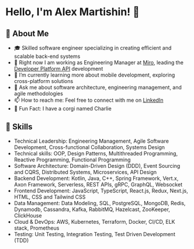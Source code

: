 # Hello, I'm Alex Martishin! 👋

## 🚀 About Me
- 🎓 Skilled software engineer specializing in creating efficient and scalable back-end systems
- 🔭 Right now I am working as Engineering Manager at [Miro](https://miro.com/), leading the [Developer Platform API](https://developers.miro.com/reference/api-reference) development
- 📖 I’m currently learning more about mobile development, exploring cross-platform solutions
- 💬 Ask me about software architecture, engineering management, and agile methodologies
- 📫 How to reach me: Feel free to connect with me on [LinkedIn](https://www.linkedin.com/in/asmartishin)
- 🐶 Fun Fact: I have a corgi named Charlie

## 🔧 Skills
- Technical Leadership: Engineering Management, Agile Software Development, Cross-functional Collaboration, Systems Design
- Technical skills: OOP, Design Patterns, Multithreaded Programming, Reactive Programming, Functional Programming
- Software Architecture:  Domain-Driven Design (DDD), Event Sourcing and CQRS, Distributed Systems, Microservices, API Design
- Backend Development: Kotlin, Java, C++, Spring Framework, Vert.x, Axon Framework, Serverless, REST APIs, gRPC, GraphQL, Websocket
- Frontend Development: JavaScript, TypeScript, React.js, Redux, Next.js, HTML, CSS and Tailwind CSS 
- Data Management: Data Modeling, SQL, PostgreSQL, MongoDB, Redis, Dynamodb, Cassandra, Kafka, RabbitMQ, Hazelcast, ZooKeeper, ClickHouse
- Cloud & DevOps: AWS, Kubernetes, Terraform, Docker, CI/CD, ELK stack, Prometheus
- Testing: Unit Testing, Integration Testing, Test Driven Development (TDD)


<!--
**ttymonkey/ttymonkey** is a ✨ _special_ ✨ repository because its `README.md` (this file) appears on your GitHub profile.

Here are some ideas to get you started:

- 🔭 I’m currently working on ...
- 🌱 I’m currently learning ...
- 👯 I’m looking to collaborate on ...
- 🤔 I’m looking for help with ...
- 💬 Ask me about ...
- 📫 How to reach me: ...
- 😄 Pronouns: ...
- ⚡ Fun fact: ...
-->
